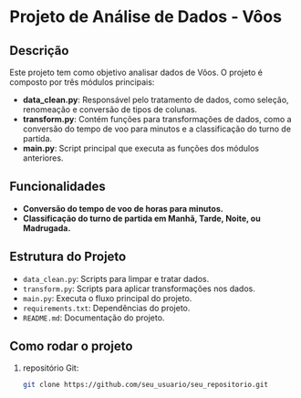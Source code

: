 # Projeto de Análise de Dados - Vôos

## Descrição

Este projeto tem como objetivo analisar dados de Vôos. O projeto é composto por três módulos principais:
- **data_clean.py**: Responsável pelo tratamento de dados, como seleção, renomeação e conversão de tipos de colunas.
- **transform.py**: Contém funções para transformações de dados, como a conversão do tempo de voo para minutos e a classificação do turno de partida.
- **main.py**: Script principal que executa as funções dos módulos anteriores.

## Funcionalidades

- **Conversão do tempo de voo de horas para minutos.**
- **Classificação do turno de partida em Manhã, Tarde, Noite, ou Madrugada.**

## Estrutura do Projeto

- `data_clean.py`: Scripts para limpar e tratar dados.
- `transform.py`: Scripts para aplicar transformações nos dados.
- `main.py`: Executa o fluxo principal do projeto.
- `requirements.txt`: Dependências do projeto.
- `README.md`: Documentação do projeto.

## Como rodar o projeto

1. repositório Git:
   ```bash
   git clone https://github.com/seu_usuario/seu_repositorio.git
